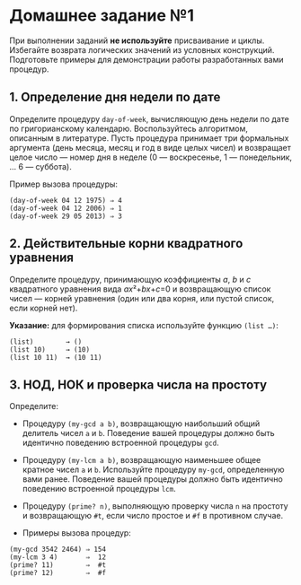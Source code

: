 # Домашнее задание №1

При выполнении заданий **не используйте** присваивание и циклы. Избегайте возврата логических значений из условных конструкций. Подготовьте примеры для демонстрации работы разработанных вами процедур.

## 1. Определение дня недели по дате

Определите процедуру `day-of-week`, вычисляющую день недели по дате по григорианскому календарю. Воспользуйтесь алгоритмом, описанным в литературе. Пусть процедура принимает три формальных аргумента (день месяца, месяц и год в виде целых чисел) и возвращает целое число — номер дня в неделе (0 — воскресенье, 1 — понедельник, ... 6 — суббота).

Пример вызова процедуры:

```
(day-of-week 04 12 1975) ⇒ 4
(day-of-week 04 12 2006) ⇒ 1
(day-of-week 29 05 2013) ⇒ 3
```

## 2. Действительные корни квадратного уравнения

Определите процедуру, принимающую коэффициенты *a*, *b* и *c* квадратного уравнения вида *ax*²+*bx*+*c*=0 и возвращающую список чисел &mdash; корней уравнения (один или два корня, или пустой список, если корней нет).

**Указание:** для формирования списка используйте функцию `(list …)`:

```
(list)        → ()
(list 10)     → (10)
(list 10 11)  → (10 11)
```

## 3. НОД, НОК и проверка числа на простоту

Определите:

*  Процедуру `(my-gcd a b)`, возвращающую наибольший общий делитель чисел `a` и `b`. Поведение вашей процедуры должно быть идентично поведению встроенной процедуры `gcd`.

*  Процедуру `(my-lcm a b)`, возвращающую наименьшее общее кратное чисел `a` и `b`. Используйте процедуру `my-gcd`, определенную вами ранее. Поведение вашей процедуры должно быть идентично поведению встроенной процедуры `lcm`.

*  Процедуру `(prime? n)`, выполняющую проверку числа `n` на простоту и возвращающую `#t`, если число простое и `#f` в противном случае.

*  Примеры вызова процедур:

```
(my-gcd 3542 2464) ⇒ 154
(my-lcm 3 4)       ⇒  12
(prime? 11)        ⇒  #t
(prime? 12)        ⇒  #f
```

